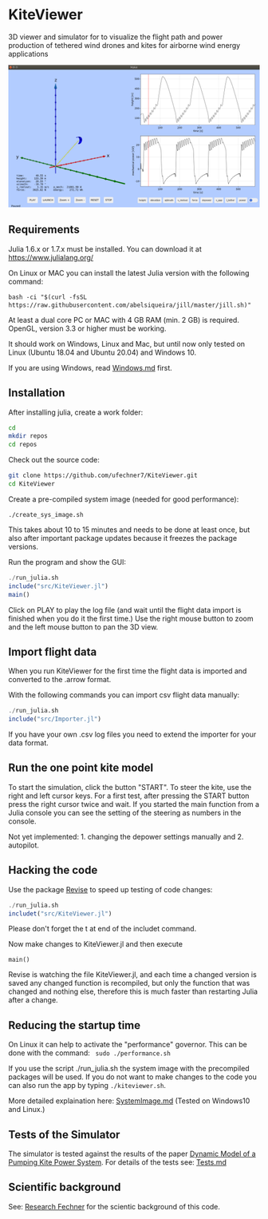 # KiteViewer
3D viewer and simulator for to visualize the flight path and power production of tethered wind drones and kites for airborne wind energy applications

<p align="center"><img src="./doc/KiteViewer.png" /></p>

## Requirements

Julia 1.6.x or 1.7.x must be installed. You can download it at https://www.julialang.org/

On Linux or MAC you can install the latest Julia version with the following command:
```
bash -ci "$(curl -fsSL https://raw.githubusercontent.com/abelsiqueira/jill/master/jill.sh)"
```

At least a dual core PC or MAC with 4 GB RAM (min. 2 GB) is required. 
OpenGL, version 3.3 or higher must be working.

It should work on Windows, Linux and Mac, but until now only tested on Linux
(Ubuntu 18.04 and Ubuntu 20.04) and Windows 10.

If you are using Windows, read [Windows.md](./doc/Windows.md) first.

## Installation

After installing julia, create a work folder:

```Bash
cd
mkdir repos
cd repos
```
Check out the source code:
```Bash
git clone https://github.com/ufechner7/KiteViewer.git
cd KiteViewer
```

Create a pre-compiled system image (needed for good performance):
```
./create_sys_image.sh
```
This takes about 10 to 15 minutes and needs to be done at least once, but also after important package updates because it freezes the package versions.


Run the program and show the GUI:

```Julia
./run_julia.sh
include("src/KiteViewer.jl")
main()
```

Click on PLAY to play the log file (and wait until the flight data import is finished when you do it the first time.) Use the right mouse button to zoom and the left mouse button to pan the 3D view. 

## Import flight data
When you run KiteViewer for the first time the flight data is imported
and converted to the .arrow format.

With the following commands you can import csv flight data manually:
```Julia
./run_julia.sh
include("src/Importer.jl")
```
If you have your own .csv log files you need to extend the importer
for your data format.

## Run the one point kite model
To start the simulation, click the button "START". To steer the kite, use the right and left cursor keys.
For a first test, after pressing the START button press the right cursor twice and wait. If you started the main function
from a Julia console you can see the setting of the steering as numbers in the console.

Not yet implemented: 1. changing the depower settings manually and 2. autopilot.

## Hacking the code
Use the package [Revise](https://timholy.github.io/Revise.jl/stable/) to speed up testing of code changes:
```Julia
./run_julia.sh
includet("src/KiteViewer.jl")
```
Please don't forget the t at end of the includet command.

Now make changes to KiteViewer.jl and then execute
```
main()
```
Revise is watching the file KiteViewer.jl, and each time a changed version is saved any changed function is recompiled, but only the function that was changed and nothing else, therefore this is much faster than restarting Julia after a change.

## Reducing the startup time
On Linux it can help to activate the "performance" governor. This can be done with the command: ``` sudo ./performance.sh```

If you use the script ./run_julia.sh the system image with the precompiled packages will be used.
If you do not want to make changes to the code you can also run the app by typing ```./kiteviewer.sh```.

More detailed explaination here: [SystemImage.md](./doc/SystemImage.md)
(Tested on Windows10 and Linux.)

## Tests of the Simulator
The simulator is tested against the results of the paper [Dynamic Model of a Pumping Kite Power System](http://arxiv.org/abs/1406.6218). For details of the tests see:  [Tests.md](./doc/Tests.md) 

## Scientific background
See: [Research Fechner](https://research.tudelft.nl/en/publications/?search=Uwe+Fechner&pageSize=50&ordering=rating&descending=true) for the scientic background of this code.
